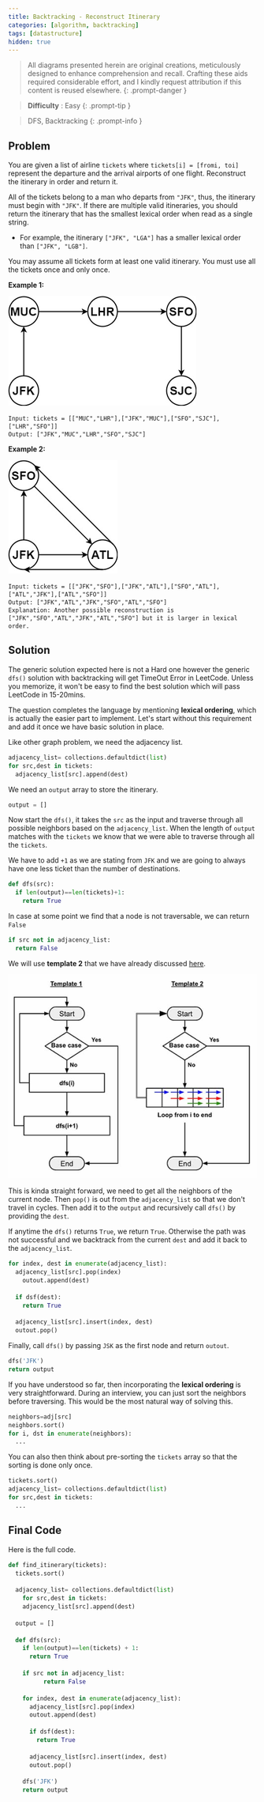 ```yaml
---
title: Backtracking - Reconstruct Itinerary
categories: [algorithm, backtracking]
tags: [datastructure]
hidden: true
---
```


> All diagrams presented herein are original creations, meticulously designed to enhance comprehension and recall. Crafting these aids required considerable effort, and I kindly request attribution if this content is reused elsewhere.
{: .prompt-danger }

> **Difficulty** :  Easy
{: .prompt-tip }

> DFS, Backtracking
{: .prompt-info }

## Problem

You are given a list of airline `tickets` where `tickets[i] = [fromi, toi]` represent the departure and the arrival airports of one flight. Reconstruct the itinerary in order and return it.

All of the tickets belong to a man who departs from `"JFK"`, thus, the itinerary must begin with `"JFK"`. If there are multiple valid itineraries, you should return the itinerary that has the smallest lexical order when read as a single string.

- For example, the itinerary `["JFK", "LGA"]` has a smaller lexical order than `["JFK", "LGB"]`.

You may assume all tickets form at least one valid itinerary. You must use all the tickets once and only once.

**Example 1:**

![itinerary1-graph](../assets/img/itinerary1-graph.jpeg)

```
Input: tickets = [["MUC","LHR"],["JFK","MUC"],["SFO","SJC"],["LHR","SFO"]]
Output: ["JFK","MUC","LHR","SFO","SJC"]
```

**Example 2:**

![itinerary1-graph](../assets/img/itinerary2-graph.jpeg)

```
Input: tickets = [["JFK","SFO"],["JFK","ATL"],["SFO","ATL"],["ATL","JFK"],["ATL","SFO"]]
Output: ["JFK","ATL","JFK","SFO","ATL","SFO"]
Explanation: Another possible reconstruction is ["JFK","SFO","ATL","JFK","ATL","SFO"] but it is larger in lexical order.
```

## Solution

The generic solution expected here is not a Hard one however the generic `dfs()` solution with backtracking will get TimeOut Error in LeetCode. Unless you memorize, it won't be easy to find the best solution which will pass LeetCode in 15-20mins.

The question completes the language by mentioning **lexical ordering**, which is actually the easier part to implement. Let's start without this requirement and add it once we have basic solution in place.

Like other graph problem, we need the adjacency list.

```python
adjacency_list= collections.defaultdict(list)
for src,dest in tickets:
  adjacency_list[src].append(dest)
```

We need an `output` array to store the itinerary.

```python
output = []
```

 Now start the `dfs()`, it takes the `src` as the input and traverse through all possible neighbors based on the `adjacency_list`. When the length of `output` matches with the `tickets` we know that we were able to traverse through all the `tickets`.

We have to add `+1` as we are stating from `JFK` and we are going to always have one less ticket than the number of destinations. 

```python
def dfs(src):
  if len(output)==len(tickets)+1:
    return True
```

In case at some point we find that a node is not traversable, we can return `False`

```python
if src not in adjacency_list:
  return False
```

We will use **template 2** that we have already discussed  [here](https://adeveloperdiary.com/algorithm/backtracking/combination-sum/).

![image-20240514221758079](../assets/img/image-20240514221758079.jpg)

This is kinda straight forward, we need to get all the neighbors of the current node. Then `pop()` is out from the `adjacency_list` so that we don't travel in cycles. Then add it to the `output` and recursively call `dfs()` by providing the `dest`.

If anytime the `dfs()` returns `True`, we return `True`. Otherwise the path was not successful and we backtrack from the current `dest` and add it back to the `adjacency_list`.

```python
for index, dest in enumerate(adjacency_list):
  adjacency_list[src].pop(index)
	outout.append(dest)
  
  if dsf(dest):
    return True
  
  adjacency_list[src].insert(index, dest)
  outout.pop()
```

Finally, call `dfs()` by passing `JSK` as the first node and return `outout`.

```python
dfs('JFK')
return output
```

If you have understood so far, then incorporating the  **lexical ordering** is very straightforward. During an interview, you can just sort the neighbors before traversing. This would be the most natural way of solving this. 

```python
neighbors=adj[src]
neighbors.sort()
for i, dst in enumerate(neighbors):
  ...
```

You can also then think about pre-sorting the `tickets` array so that the sorting is done only once. 

```python
tickets.sort()
adjacency_list= collections.defaultdict(list)
for src,dest in tickets:
  ...

```

## Final Code

Here is the full code.

```python
def find_itinerary(tickets):
  tickets.sort()
  
  adjacency_list= collections.defaultdict(list)
	for src,dest in tickets:
  	adjacency_list[src].append(dest)
  
  output = []
  
  def dfs(src):
    if len(output)==len(tickets) + 1:
      return True
    
    if src not in adjacency_list:
		  return False
    
    for index, dest in enumerate(adjacency_list):
      adjacency_list[src].pop(index)
      outout.append(dest)

      if dsf(dest):
        return True

      adjacency_list[src].insert(index, dest)
      outout.pop()
      
	dfs('JFK')
	return output
```
